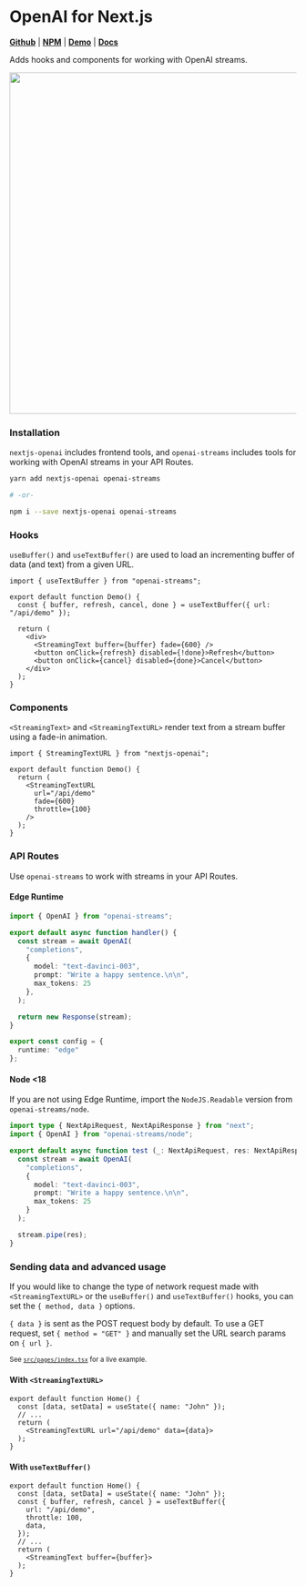 # OpenAI for Next.js

[**Github**](https://github.com/gptlabs/nextjs-openai) |
[**NPM**](https://npmjs.com/package/nextjs-openai) |
[**Demo**](https://nextjs-openai.vercel.app) |
[**Docs**](https://nextjs-openai.vercel.app/docs)

Adds hooks and components for working with OpenAI streams.

<img width="600"
src="https://github.com/gptlabs/nextjs-openai/raw/master/public/nextjs-openai-demo.gif">

### Installation

`nextjs-openai` includes frontend tools, and `openai-streams` includes tools for
working with OpenAI streams in your API Routes.

```bash
yarn add nextjs-openai openai-streams

# -or-

npm i --save nextjs-openai openai-streams
```

### Hooks

`useBuffer()` and `useTextBuffer()` are used to load an incrementing buffer of
data (and text) from a given URL.

```tsx
import { useTextBuffer } from "openai-streams";

export default function Demo() {
  const { buffer, refresh, cancel, done } = useTextBuffer({ url: "/api/demo" });
  
  return (
    <div>
      <StreamingText buffer={buffer} fade={600} />
      <button onClick={refresh} disabled={!done}>Refresh</button>
      <button onClick={cancel} disabled={done}>Cancel</button>
    </div>
  );
}
```

### Components

`<StreamingText>` and `<StreamingTextURL>` render text from a stream buffer
using a fade-in animation.

```tsx
import { StreamingTextURL } from "nextjs-openai";

export default function Demo() {
  return (
    <StreamingTextURL 
      url="/api/demo" 
      fade={600} 
      throttle={100} 
    />
  );
}
```

### API Routes

Use `openai-streams` to work with streams in your API Routes.

#### Edge Runtime

```ts
import { OpenAI } from "openai-streams";

export default async function handler() {
  const stream = await OpenAI(
    "completions",
    {
      model: "text-davinci-003",
      prompt: "Write a happy sentence.\n\n",
      max_tokens: 25
    },
  );

  return new Response(stream);
}

export const config = {
  runtime: "edge"
};
```

#### Node <18

If you are not using Edge Runtime, import the `NodeJS.Readable` version from
`openai-streams/node`.

```ts
import type { NextApiRequest, NextApiResponse } from "next";
import { OpenAI } from "openai-streams/node";

export default async function test (_: NextApiRequest, res: NextApiResponse) {
  const stream = await OpenAI(
    "completions",
    {
      model: "text-davinci-003",
      prompt: "Write a happy sentence.\n\n",
      max_tokens: 25
    }
  );

  stream.pipe(res);
}
```

### Sending data and advanced usage

If you would like to change the type of network request made with
`<StreamingTextURL>` or the `useBuffer()` and `useTextBuffer()` hooks, you can
set the `{ method, data }` options.

`{ data }` is sent as the POST request body by default. To use a GET request,
set `{ method = "GET" }` and manually set the URL search params on `{ url }`.

<sub>See
[`src/pages/index.tsx`](https://github.com/gptlabs/nextjs-openai/blob/master/src/pages/index.tsx)
for a live example.</sub>

#### With `<StreamingTextURL>`

```tsx
export default function Home() {
  const [data, setData] = useState({ name: "John" });
  // ...
  return (
    <StreamingTextURL url="/api/demo" data={data}>
  );
}
```

#### With `useTextBuffer()`

```tsx
export default function Home() {
  const [data, setData] = useState({ name: "John" });
  const { buffer, refresh, cancel } = useTextBuffer({
    url: "/api/demo",
    throttle: 100,
    data,
  });
  // ...
  return (
    <StreamingText buffer={buffer}>
  );
}
```